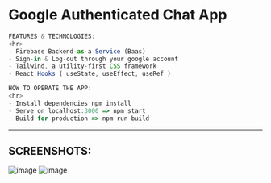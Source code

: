 # Google Authenticated Chat App


```ts
FEATURES & TECHNOLOGIES:
<hr>
- Firebase Backend-as-a-Service (Baas)
- Sign-in & Log-out through your google account
- Tailwind, a utility-first CSS framework
- React Hooks ( useState, useEffect, useRef )

```

```ts
HOW TO OPERATE THE APP:
<hr>
- Install dependencies npm install
- Serve on localhost:3000 => npm start
- Build for production => npm run build

```



<hr>

## SCREENSHOTS:

![image](https://user-images.githubusercontent.com/90147636/190183478-0b3c77a3-f291-4b34-b1c0-919cafda8958.png)
![image](https://user-images.githubusercontent.com/90147636/190183513-45be51b0-2d77-42db-9b5a-9ba72eea98f5.png)
